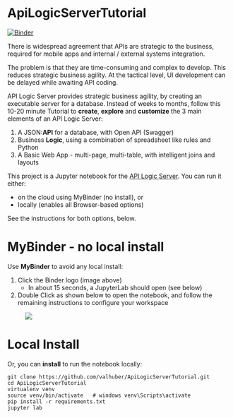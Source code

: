 # ApiLogicServerTutorial

[![Binder](http://mybinder.org/badge_logo.svg)](https://notebooks.gesis.org/binder/v2/gh/valhuber/ApiLogicServerTutorial/HEAD?urlpath=lab)

There is widespread agreement that APIs are strategic to the business, required for mobile apps and internal / external systems integration.

The problem is that they are time-consuming and complex to develop. This reduces strategic business agility.  At the tactical level, UI development can be delayed while awaiting API coding.

API Logic Server provides strategic business agility, by creating an executable server for a database.
Instead of weeks to months, follow this 10-20 minute Tutorial to **create**, **explore** and **customize** 
the 3 main elements of an API Logic Server:
1. A JSON:**API** for a database, with Open API (Swagger)
1. Business **Logic**, using a combination of spreadsheet like rules and Python
1. A Basic Web App - multi-page, multi-table, with intelligent joins and layouts

This project is a Jupyter notebook for the [API Logic Server](https://github.com/valhuber/ApiLogicServer#readme).
You can run it either:
* on the cloud using MyBinder (no install), or
* locally (enables all Browser-based options)

See the instructions for both options, below.

# MyBinder - no local install

Use **MyBinder** to avoid any local install:
1. Click the Binder logo (image above)
   * In about 15 seconds, a JupyterLab should open (see below)
2. Double Click as shown below to open the notebook, and follow the remaining instructions to configure your workspace

<figure><img src="https://github.com/valhuber/ApiLogicServer/blob/main/images/tutorial/MyBinder-Initial.png?raw=true"></figure>


# Local Install

Or, you can **install** to run the notebook locally:
```
git clone https://github.com/valhuber/ApiLogicServerTutorial.git
cd ApiLogicServerTutorial
virtualenv venv
source venv/bin/activate   # windows venv\Scripts\activate
pip install -r requirements.txt
jupyter lab
```
